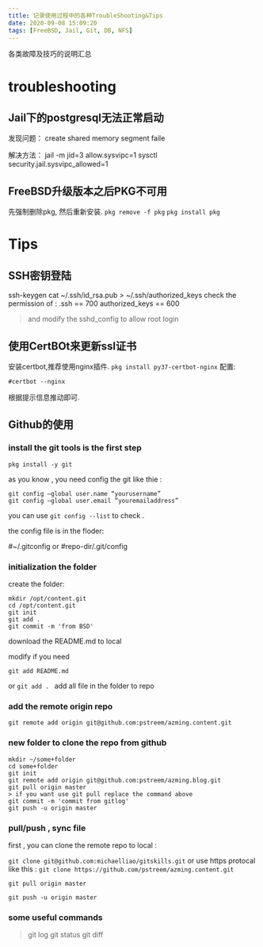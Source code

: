```yaml
---
title: 记录使用过程中的各种TroubleShooting&Tips
date: 2020-09-08 15:09:20
tags: [FreeBSD, Jail, Git, DB, NFS]
---
```


各类故障及技巧的说明汇总


# troubleshooting

## Jail下的postgresql无法正常启动

发现问题： create shared memory segment faile

解决方法：
jail -m jid=3 allow.sysvipc=1
sysctl security.jail.sysvipc_allowed=1

## FreeBSD升级版本之后PKG不可用

先强制删除pkg, 然后重新安装.
`pkg remove -f pkg`
`pkg install pkg`


# Tips

## SSH密钥登陆

ssh-keygen
cat ~/.ssh/id_rsa.pub > ~/.ssh/authorized_keys
check the permission of :
.ssh  == 700
authorized_keys == 600

>and modify the sshd_config to allow root login


## 使用CertBOt来更新ssl证书

安装certbot,推荐使用nginx插件. `pkg install py37-certbot-nginx`
配置:
```
#certbot --nginx
```

根据提示信息推动即可.

## Github的使用

### install the git tools is the first step

`pkg install -y git`

as you know , you need config the git like thie :

```
git config –global user.name “yourusername”
git config –global user.email “youremailaddress”
```
you can use `git config --list` to check .

the config file is in the floder:

#~/.gitconfig
or
#repo-dir/.git/config

### initialization the folder

create the folder:

```
mkdir /opt/content.git
cd /opt/content.git
git init
git add .
git commit -m 'from BSD'
```

download the README.md to local

modify if you need 

`git add README.md`

or `git add . ` add all file in the folder to repo

### add the remote origin repo

`git remote add origin git@github.com:pstreem/azming.content.git`

### new folder to clone the repo from github

```
mkdir ~/some+folder
cd some+folder
git init
git remote add origin git@github.com:pstreem/azming.blog.git
git pull origin master
> if you want use git pull replace the command above 
git commit -m 'commit from gitlog'
git push -u origin master
```

### pull/push , sync file 

first , you can clone the remote repo to local :

`git clone git@github.com:michaelliao/gitskills.git`
or use https protocal like this :
`git clone https://github.com/pstreem/azming.content.git`

`git pull origin master`

`git push -u origin master`

### some useful commands
>git log
>git status
>git diff